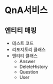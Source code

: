 # QnA서비스
## 엔티티 매핑
- 테스트 코드
- 리포지토리 클래스
- 엔티티 클래스
  - Answer
  - DeleteHistory
  - Question
  - User
